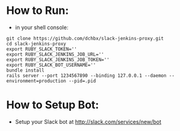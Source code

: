# How to Run:
* in your shell console:
```
git clone https://github.com/dchbx/slack-jenkins-proxy.git
cd slack-jenkins-proxy
export RUBY_SLACK_TOKEN=''
export RUBY_SLACK_JENKINS_JOB_URL=''
export RUBY_SLACK_JENKINS_JOB_TOKEN=''
export RUBY_SLACK_BOT_USERNAME=''
bundle install
rails server --port 1234567890 --binding 127.0.0.1 --daemon --environment=production --pid=.pid
```

# How to Setup Bot:
* Setup your Slack bot at http://slack.com/services/new/bot
